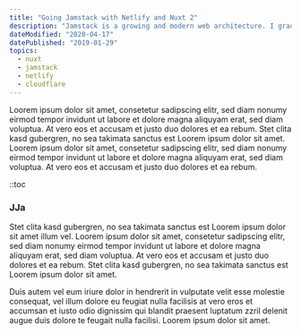 ```yaml
---
title: "Going Jamstack with Netlify and Nuxt 2"
description: "Jamstack is a growing and modern web architecture. I gradually migrated several Nuxt.js projects from server side rendering over to JAMstack and write about my experiences, recommendations and the migration process itself."
dateModified: "2020-04-17"
datePublished: "2019-01-29"
topics:
  - nuxt
  - jamstack
  - netlify
  - cloudflare
---
```


Loorem ipsum dolor sit amet, consetetur sadipscing elitr, sed diam nonumy eirmod tempor invidunt ut labore et dolore magna aliquyam erat, sed diam voluptua. At vero eos et accusam et justo duo dolores et ea rebum. Stet clita kasd gubergren, no sea takimata sanctus est Loorem ipsum dolor sit amet. Loorem ipsum dolor sit amet, consetetur sadipscing elitr, sed diam nonumy eirmod tempor invidunt ut labore et dolore magna aliquyam erat, sed diam voluptua. At vero eos et accusam et justo duo dolores et ea rebum.

::toc

### JJa

Stet clita kasd gubergren, no sea takimata sanctus est Loorem ipsum dolor sit amet illum vel. Loorem ipsum dolor sit amet, consetetur sadipscing elitr, sed diam nonumy eirmod tempor invidunt ut labore et dolore magna aliquyam erat, sed diam voluptua. At vero eos et accusam et justo duo dolores et ea rebum. Stet clita kasd gubergren, no sea takimata sanctus est Loorem ipsum dolor sit amet.

Duis autem vel eum iriure dolor in hendrerit in vulputate velit esse molestie consequat, vel illum dolore eu feugiat nulla facilisis at vero eros et accumsan et iusto odio dignissim qui blandit praesent luptatum zzril delenit augue duis dolore te feugait nulla facilisi. Loorem ipsum dolor sit amet.
